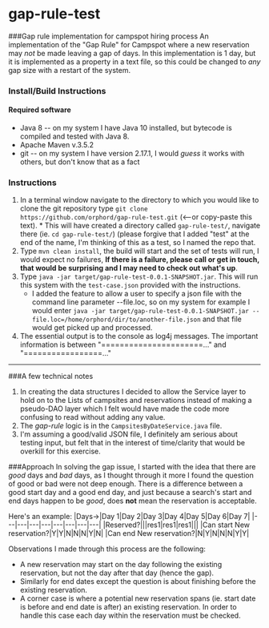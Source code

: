 # gap-rule-test
###Gap rule implementation for campspot hiring process
An implementation of the "Gap Rule" for Campspot where a new reservation may *not* be made leaving a gap of <gap> days.  In this implementation <gap> is 1 day, but it is implemented as a property in a text file, so this could be changed to *any* gap size with a restart of the system.

### Install/Build Instructions
#### Required software
   * Java 8 -- on my system I have Java 10 installed, but bytecode is compiled and tested with Java 8.
   * Apache Maven v.3.5.2
   * git -- on my system I have version 2.17.1, I would *guess* it works with others, but don't know that as a fact
   
### Instructions
   1. In a terminal window navigate to the directory to which you would like to clone the git repository type `git clone https://github.com/orphord/gap-rule-test.git` (<--or copy-paste this text).
     * This will have created a directory called `gap-rule-test/`, navigate there (ie. `cd gap-rule-test/`) (please forgive that I added "test" at the end of the name, I'm thinking of this as a test, so I named the repo that.
   2. Type `mvn clean install`, the build will start and the set of tests will run, I would expect no failures, **If there is a failure, please call or get in touch, that would be surprising and I may need to check out what's up**.
   3. Type `java -jar target/gap-rule-test-0.0.1-SNAPSHOT.jar`.  This will run this system with the `test-case.json` provided with the instructions.
      * I added the feature to allow a user to specify a json file with the command line parameter --file.loc, so on my system for example I would enter `java -jar target/gap-rule-test-0.0.1-SNAPSHOT.jar --file.loc=/home/orphord/dir/to/another-file.json` and that file would get picked up and processed.
   4. The essential output is to the console as log4j messages.  The important information is between "======================..." and "=================..."

---

###A few technical notes
1. In creating the data structures I decided to allow the Service layer to hold on to the Lists of campsites and reservations instead of making a pseudo-DAO layer which I felt would have made the code more confusing to read without adding any value.
2. The *gap-rule* logic is in the `CampsitesByDateService.java` file.
3. I'm assuming a good/valid JSON file, I definitely am serious about testing input, but felt that in the interest of time/clarity that would be overkill for this exercise.

###Approach
In solving the gap issue, I started with the idea that there are *good* days and *bad* days, as I thought through it more I found the question of good or bad were not deep enough.  There is a difference between a good start day and a good end day, and just because a search's start and end days happen to be *good*, does **not** mean the reservation is acceptable.

Here's an example:
|Days->|Day 1|Day 2|Day 3|Day 4|Day 5|Day 6|Day 7|
|---|---|---|---|---|---|---|---|
|Reserved?|||res1|res1|res1|||
|Can start New reservation?|Y|Y|N|N|N|Y|N|
|Can end New reservation?|N|Y|N|N|N|Y|Y|

Observations I made through this process are the following:
* A new reservation may start on the day following the existing reservation, but not the day after that day (hence the gap).
* Similarly for end dates except the question is about finishing before the existing reservation.
* A corner case is where a potential new reservation spans (ie. start date is before and end date is after) an existing reservation. In order to handle this case each day within the reservation must be checked.

